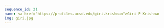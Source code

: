 ```yaml
---
sequence_id: 21
name: <a href="https://profiles.ucsd.edu/giri.krishnan">Giri P Krishnan</a>
img: giri.jpg
---
```

